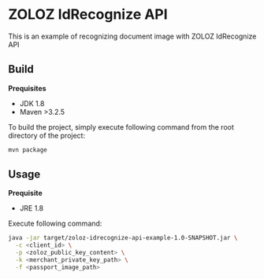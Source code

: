 # ZOLOZ IdRecognize API

This is an example of recognizing document image with ZOLOZ IdRecognize API

## Build
**Prequisites**
- JDK 1.8
- Maven >3.2.5

To build the project, simply execute following command from the root directory of the project:
```sh
mvn package
```

## Usage
**Prequisite**
- JRE 1.8

Execute following command:

```sh
java -jar target/zoloz-idrecognize-api-example-1.0-SNAPSHOT.jar \
  -c <client_id> \
  -p <zoloz_public_key_content> \
  -k <merchant_private_key_path> \
  -f <passport_image_path>
```
